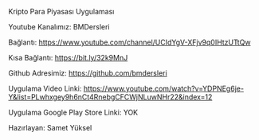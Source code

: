 Kripto Para Piyasası Uygulaması



Youtube Kanalımız: BMDersleri

Bağlantı: https://www.youtube.com/channel/UCIdYgV-XFjv9q0IHtzUTtQw

Kısa Bağlantı: https://bit.ly/32k9MnJ

Github Adresimiz: https://github.com/bmdersleri

Uygulama Video Linki: https://www.youtube.com/watch?v=YDPNEg6je-Y&list=PLwhxgey9h6nCt4RnebgCFCWjNLuwNHr22&index=12

Uygulama Google Play Store Linki: YOK

Hazırlayan: Samet Yüksel
